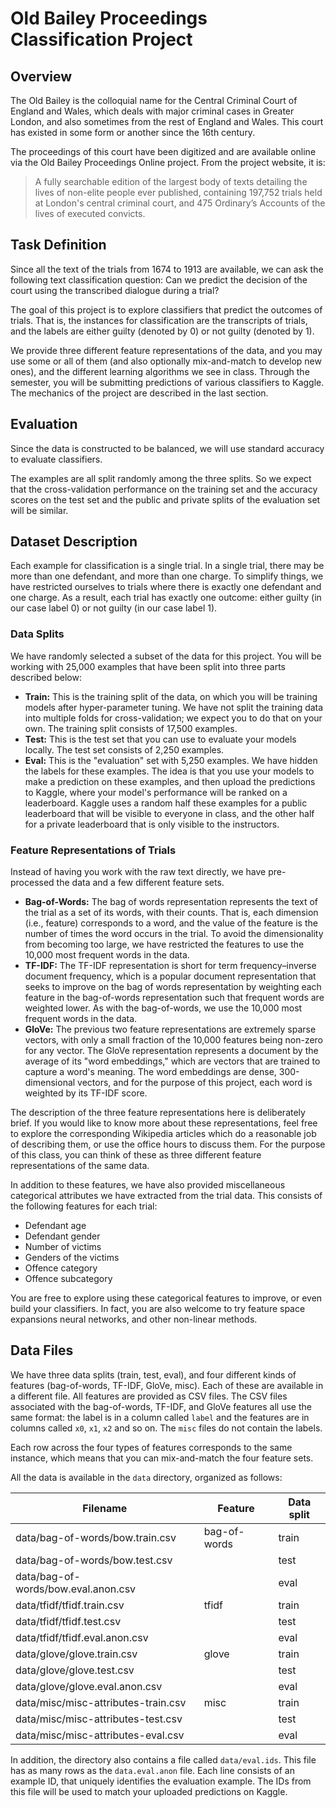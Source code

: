 # Old Bailey Proceedings Classification Project

## Overview
The Old Bailey is the colloquial name for the Central Criminal Court of England and Wales, which deals with major criminal cases in Greater London, and also sometimes from the rest of England and Wales. This court has existed in some form or another since the 16th century.

The proceedings of this court have been digitized and are available online via the Old Bailey Proceedings Online project. From the project website, it is:

> A fully searchable edition of the largest body of texts detailing the lives of non-elite people ever published, containing 197,752 trials held at London's central criminal court, and 475 Ordinary’s Accounts of the lives of executed convicts.

## Task Definition
Since all the text of the trials from 1674 to 1913 are available, we can ask the following text classification question: Can we predict the decision of the court using the transcribed dialogue during a trial?

The goal of this project is to explore classifiers that predict the outcomes of trials. That is, the instances for classification are the transcripts of trials, and the labels are either guilty (denoted by 0) or not guilty (denoted by 1).

We provide three different feature representations of the data, and you may use some or all of them (and also optionally mix-and-match to develop new ones), and the different learning algorithms we see in class. Through the semester, you will be submitting predictions of various classifiers to Kaggle. The mechanics of the project are described in the last section.


## Evaluation
Since the data is constructed to be balanced, we will use standard accuracy to evaluate classifiers.

The examples are all split randomly among the three splits. So we expect that the cross-validation performance on the training set and the accuracy scores on the test set and the public and private splits of the evaluation set will be similar.

## Dataset Description
Each example for classification is a single trial. In a single trial, there may be more than one defendant, and more than one charge. To simplify things, we have restricted ourselves to trials where there is exactly one defendant and one charge. As a result, each trial has exactly one outcome: either guilty (in our case label 0) or not guilty (in our case label 1).

### Data Splits
We have randomly selected a subset of the data for this project. You will be working with 25,000 examples that have been split into three parts described below:

- **Train:** This is the training split of the data, on which you will be training models after hyper-parameter tuning. We have not split the training data into multiple folds for cross-validation; we expect you to do that on your own. The training split consists of 17,500 examples.
- **Test:** This is the test set that you can use to evaluate your models locally. The test set consists of 2,250 examples.
- **Eval:** This is the "evaluation" set with 5,250 examples. We have hidden the labels for these examples. The idea is that you use your models to make a prediction on these examples, and then upload the predictions to Kaggle, where your model's performance will be ranked on a leaderboard. Kaggle uses a random half these examples for a public leaderboard that will be visible to everyone in class, and the other half for a private leaderboard that is only visible to the instructors.

### Feature Representations of Trials
Instead of having you work with the raw text directly, we have pre-processed the data and a few different feature sets.

- **Bag-of-Words:** The bag of words representation represents the text of the trial as a set of its words, with their counts. That is, each dimension (i.e., feature) corresponds to a word, and the value of the feature is the number of times the word occurs in the trial. To avoid the dimensionality from becoming too large, we have restricted the features to use the 10,000 most frequent words in the data.
- **TF-IDF:** The TF-IDF representation is short for term frequency–inverse document frequency, which is a popular document representation that seeks to improve on the bag of words representation by weighting each feature in the bag-of-words representation such that frequent words are weighted lower. As with the bag-of-words, we use the 10,000 most frequent words in the data.
- **GloVe:** The previous two feature representations are extremely sparse vectors, with only a small fraction of the 10,000 features being non-zero for any vector. The GloVe representation represents a document by the average of its "word embeddings," which are vectors that are trained to capture a word's meaning. The word embeddings are dense, 300-dimensional vectors, and for the purpose of this project, each word is weighted by its TF-IDF score.

The description of the three feature representations here is deliberately brief. If you would like to know more about these representations, feel free to explore the corresponding Wikipedia articles which do a reasonable job of describing them, or use the office hours to discuss them. For the purpose of this class, you can think of these as three different feature representations of the same data.

In addition to these features, we have also provided miscellaneous categorical attributes we have extracted from the trial data. This consists of the following features for each trial:
- Defendant age
- Defendant gender
- Number of victims
- Genders of the victims
- Offence category
- Offence subcategory

You are free to explore using these categorical features to improve, or even build your classifiers. In fact, you are also welcome to try feature space expansions neural networks, and other non-linear methods.

## Data Files
We have three data splits (train, test, eval), and four different kinds of features (bag-of-words, TF-IDF, GloVe, misc). Each of these are available in a different file. All features are provided as CSV files. The CSV files associated with the bag-of-words, TF-IDF, and GloVe features all use the same format: the label is in a column called `label` and the features are in columns called `x0`, `x1`, `x2` and so on. The `misc` files do not contain the labels.

Each row across the four types of features corresponds to the same instance, which means that you can mix-and-match the four feature sets.

All the data is available in the `data` directory, organized as follows:

| Filename                                 | Feature       | Data split |
|------------------------------------------|---------------|------------|
| data/bag-of-words/bow.train.csv          | bag-of-words  | train      |
| data/bag-of-words/bow.test.csv           |               | test       |
| data/bag-of-words/bow.eval.anon.csv      |               | eval       |
| data/tfidf/tfidf.train.csv               | tfidf         | train      |
| data/tfidf/tfidf.test.csv                |               | test       |
| data/tfidf/tfidf.eval.anon.csv           |               | eval       |
| data/glove/glove.train.csv               | glove         | train      |
| data/glove/glove.test.csv                |               | test       |
| data/glove/glove.eval.anon.csv           |               | eval       |
| data/misc/misc-attributes-train.csv      | misc          | train      |
| data/misc/misc-attributes-test.csv       |               | test       |
| data/misc/misc-attributes-eval.csv       |               | eval       |

In addition, the directory also contains a file called `data/eval.ids`. This file has as many rows as the `data.eval.anon` file. Each line consists of an example ID, that uniquely identifies the evaluation example. The IDs from this file will be used to match your uploaded predictions on Kaggle.


